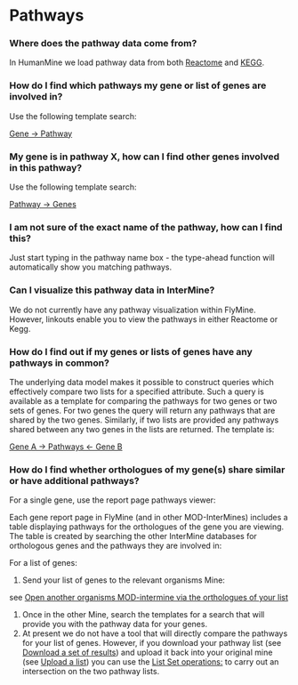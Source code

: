 # Pathways

### Where does the pathway data come from?

In HumanMine we load pathway data from both [Reactome](http://www.reactome.org/) and [KEGG](http://www.genome.jp/kegg/). 

### How do I find which pathways my gene or list of genes are involved in?

Use the following template search:

[Gene → Pathway](http://bluegenes-alpha.apps.intermine.org/humanmine/templates/Gene_Pathway)

### My gene is in pathway X, how can I find other genes involved in this pathway?

Use the following template search:

[Pathway → Genes](http://bluegenes-alpha.apps.intermine.org/humanmine/templates/PathwayGenes)

### I am not sure of the exact name of the pathway, how can I find this?

Just start typing in the pathway name box - the type-ahead function will automatically show you matching pathways.

### Can I visualize this pathway data in InterMine?

We do not currently have any pathway visualization within FlyMine. However, linkouts enable you to view the pathways in either Reactome or Kegg.

### How do I find out if my genes or lists of genes have any pathways in common?

The underlying data model makes it possible to construct queries which effectively compare two lists for a specified attribute. Such a query is available as a template for comparing the pathways for two genes or two sets of genes. For two genes the query will return any pathways that are shared by the two genes. Similarly, if two lists are provided any pathways shared between any two genes in the lists are returned. The template is:

[Gene A → Pathways ← Gene B](http://www.flymine.org/query/template.do?name=ListPathway&scope=all)

### How do I find whether orthologues of my gene\(s\) share similar or have additional pathways?

For a single gene, use the report page pathways viewer:

Each gene report page in FlyMine \(and in other MOD-InterMines\) includes a table displaying pathways for the orthologues of the gene you are viewing. The table is created by searching the other InterMine databases for orthologous genes and the pathways they are involved in:

For a list of genes:

1. Send your list of genes to the relevant organisms Mine:

see [Open another organisms MOD-intermine via the orthologues of your list](https://flymine.readthedocs.io/en/latest/lists/analysis/Documentationlistanalysispages.html#listanalysisjumptomine)

1. Once in the other Mine, search the templates for a search that will provide you with the pathway data for your genes.
2. At present we do not have a tool that will directly compare the pathways for your list of genes. However, if you download your pathway list \(see [Download a set of results](https://flymine.readthedocs.io/en/latest/results-tables/Documentationresultstables.html#resultsdownload)\) and upload it back into your original mine \(see [Upload a list](https://flymine.readthedocs.io/en/latest/lists/upload/Documentationlistupload.html#listupload)\) you can use the [List Set operations:](https://flymine.readthedocs.io/en/latest/lists/overview/Documentationlists.html#listsetoperations) to carry out an intersection on the two pathway lists.

